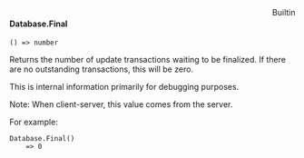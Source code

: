 <div style="float:right"><span class="builtin">Builtin</span></div>

#### Database.Final

``` suneido
() => number
```

Returns the number of update transactions waiting to be finalized. If there are no outstanding transactions, this will be zero.

This is internal information primarily for debugging purposes.

Note: When client-server, this value comes from the server.

For example:

``` suneido
Database.Final()
    => 0
```